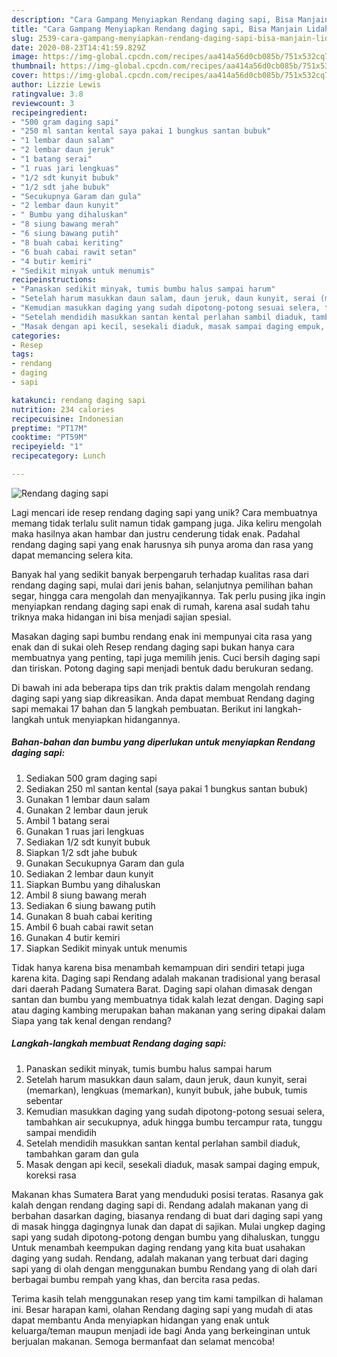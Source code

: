 ```yaml
---
description: "Cara Gampang Menyiapkan Rendang daging sapi, Bisa Manjain Lidah"
title: "Cara Gampang Menyiapkan Rendang daging sapi, Bisa Manjain Lidah"
slug: 2539-cara-gampang-menyiapkan-rendang-daging-sapi-bisa-manjain-lidah
date: 2020-08-23T14:41:59.829Z
image: https://img-global.cpcdn.com/recipes/aa414a56d0cb085b/751x532cq70/rendang-daging-sapi-foto-resep-utama.jpg
thumbnail: https://img-global.cpcdn.com/recipes/aa414a56d0cb085b/751x532cq70/rendang-daging-sapi-foto-resep-utama.jpg
cover: https://img-global.cpcdn.com/recipes/aa414a56d0cb085b/751x532cq70/rendang-daging-sapi-foto-resep-utama.jpg
author: Lizzie Lewis
ratingvalue: 3.8
reviewcount: 3
recipeingredient:
- "500 gram daging sapi"
- "250 ml santan kental saya pakai 1 bungkus santan bubuk"
- "1 lembar daun salam"
- "2 lembar daun jeruk"
- "1 batang serai"
- "1 ruas jari lengkuas"
- "1/2 sdt kunyit bubuk"
- "1/2 sdt jahe bubuk"
- "Secukupnya Garam dan gula"
- "2 lembar daun kunyit"
- " Bumbu yang dihaluskan"
- "8 siung bawang merah"
- "6 siung bawang putih"
- "8 buah cabai keriting"
- "6 buah cabai rawit setan"
- "4 butir kemiri"
- "Sedikit minyak untuk menumis"
recipeinstructions:
- "Panaskan sedikit minyak, tumis bumbu halus sampai harum"
- "Setelah harum masukkan daun salam, daun jeruk, daun kunyit, serai (memarkan), lengkuas (memarkan), kunyit bubuk, jahe bubuk, tumis sebentar"
- "Kemudian masukkan daging yang sudah dipotong-potong sesuai selera, tambahkan air secukupnya, aduk hingga bumbu tercampur rata, tunggu sampai mendidih"
- "Setelah mendidih masukkan santan kental perlahan sambil diaduk, tambahkan garam dan gula"
- "Masak dengan api kecil, sesekali diaduk, masak sampai daging empuk, koreksi rasa"
categories:
- Resep
tags:
- rendang
- daging
- sapi

katakunci: rendang daging sapi 
nutrition: 234 calories
recipecuisine: Indonesian
preptime: "PT17M"
cooktime: "PT59M"
recipeyield: "1"
recipecategory: Lunch

---
```



![Rendang daging sapi](https://img-global.cpcdn.com/recipes/aa414a56d0cb085b/751x532cq70/rendang-daging-sapi-foto-resep-utama.jpg)

Lagi mencari ide resep rendang daging sapi yang unik? Cara membuatnya memang tidak terlalu sulit namun tidak gampang juga. Jika keliru mengolah maka hasilnya akan hambar dan justru cenderung tidak enak. Padahal rendang daging sapi yang enak harusnya sih punya aroma dan rasa yang dapat memancing selera kita.

Banyak hal yang sedikit banyak berpengaruh terhadap kualitas rasa dari rendang daging sapi, mulai dari jenis bahan, selanjutnya pemilihan bahan segar, hingga cara mengolah dan menyajikannya. Tak perlu pusing jika ingin menyiapkan rendang daging sapi enak di rumah, karena asal sudah tahu triknya maka hidangan ini bisa menjadi sajian spesial.

Masakan daging sapi bumbu rendang enak ini mempunyai cita rasa yang enak dan di sukai oleh Resep rendang daging sapi bukan hanya cara membuatnya yang penting, tapi juga memilih jenis. Cuci bersih daging sapi dan tiriskan. Potong daging sapi menjadi bentuk dadu berukuran sedang.


Di bawah ini ada beberapa tips dan trik praktis dalam mengolah rendang daging sapi yang siap dikreasikan. Anda dapat membuat Rendang daging sapi memakai 17 bahan dan 5 langkah pembuatan. Berikut ini langkah-langkah untuk menyiapkan hidangannya.

<!--inarticleads1-->

##### Bahan-bahan dan bumbu yang diperlukan untuk menyiapkan Rendang daging sapi:

1. Sediakan 500 gram daging sapi
1. Sediakan 250 ml santan kental (saya pakai 1 bungkus santan bubuk)
1. Gunakan 1 lembar daun salam
1. Gunakan 2 lembar daun jeruk
1. Ambil 1 batang serai
1. Gunakan 1 ruas jari lengkuas
1. Sediakan 1/2 sdt kunyit bubuk
1. Siapkan 1/2 sdt jahe bubuk
1. Gunakan Secukupnya Garam dan gula
1. Sediakan 2 lembar daun kunyit
1. Siapkan  Bumbu yang dihaluskan
1. Ambil 8 siung bawang merah
1. Sediakan 6 siung bawang putih
1. Gunakan 8 buah cabai keriting
1. Ambil 6 buah cabai rawit setan
1. Gunakan 4 butir kemiri
1. Siapkan Sedikit minyak untuk menumis


Tidak hanya karena bisa menambah kemampuan diri sendiri tetapi juga karena kita. Daging sapi Rendang adalah makanan tradisional yang berasal dari daerah Padang Sumatera Barat. Daging sapi olahan dimasak dengan santan dan bumbu yang membuatnya tidak kalah lezat dengan. Daging sapi atau daging kambing merupakan bahan makanan yang sering dipakai dalam Siapa yang tak kenal dengan rendang? 

<!--inarticleads2-->

##### Langkah-langkah membuat Rendang daging sapi:

1. Panaskan sedikit minyak, tumis bumbu halus sampai harum
1. Setelah harum masukkan daun salam, daun jeruk, daun kunyit, serai (memarkan), lengkuas (memarkan), kunyit bubuk, jahe bubuk, tumis sebentar
1. Kemudian masukkan daging yang sudah dipotong-potong sesuai selera, tambahkan air secukupnya, aduk hingga bumbu tercampur rata, tunggu sampai mendidih
1. Setelah mendidih masukkan santan kental perlahan sambil diaduk, tambahkan garam dan gula
1. Masak dengan api kecil, sesekali diaduk, masak sampai daging empuk, koreksi rasa


Makanan khas Sumatera Barat yang menduduki posisi teratas. Rasanya gak kalah dengan rendang daging sapi di. Rendang adalah makanan yang di berbahan dasarkan daging, biasanya rendang di buat dari daging sapi yang di masak hingga dagingnya lunak dan dapat di sajikan. Mulai ungkep daging sapi yang sudah dipotong-potong dengan bumbu yang dihaluskan, tunggu Untuk menambah keempukan daging rendang yang kita buat usahakan daging yang sudah. Rendang, adalah makanan yang terbuat dari daging sapi yang di olah dengan menggunakan bumbu Rendang yang di olah dari berbagai bumbu rempah yang khas, dan bercita rasa pedas. 

Terima kasih telah menggunakan resep yang tim kami tampilkan di halaman ini. Besar harapan kami, olahan Rendang daging sapi yang mudah di atas dapat membantu Anda menyiapkan hidangan yang enak untuk keluarga/teman maupun menjadi ide bagi Anda yang berkeinginan untuk berjualan makanan. Semoga bermanfaat dan selamat mencoba!

